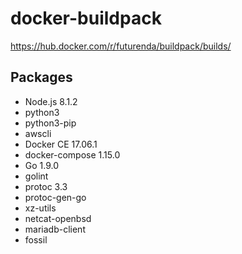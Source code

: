 # docker-buildpack

https://hub.docker.com/r/futurenda/buildpack/builds/

## Packages

- Node.js 8.1.2
- python3
- python3-pip
- awscli
- Docker CE 17.06.1
- docker-compose 1.15.0
- Go 1.9.0
- golint
- protoc 3.3
- protoc-gen-go
- xz-utils
- netcat-openbsd
- mariadb-client
- fossil
